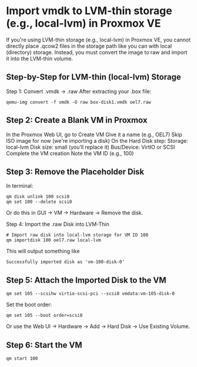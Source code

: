 # Import vmdk to LVM-thin storage (e.g., local-lvm) in Proxmox VE

If you're using LVM-thin storage (e.g., local-lvm) in Proxmox VE, you cannot directly place .qcow2 files in the storage path like you can with local (directory) storage. Instead, you must convert the image to raw and import it into the LVM-thin volume.


##  Step-by-Step for LVM-thin (local-lvm) Storage
Step 1: Convert .vmdk → .raw
After extracting your .box file:

```
qemu-img convert -f vmdk -O raw box-disk1.vmdk oel7.raw
```

## Step 2: Create a Blank VM in Proxmox
In the Proxmox Web UI, go to Create VM
Give it a name (e.g., OEL7)
Skip ISO image for now (we're importing a disk)
On the Hard Disk step:
Storage: local-lvm
Disk size: small (you’ll replace it)
Bus/Device: VirtIO or SCSI
Complete the VM creation
Note the VM ID (e.g., 100)

## Step 3: Remove the Placeholder Disk
In terminal:
```
qm disk unlink 100 scsi0
qm set 100 --delete scsi0
```
Or do this in GUI → VM → Hardware → Remove the disk.

Step 4: Import the .raw Disk into LVM-Thin
```
# Import raw disk into local-lvm storage for VM ID 100
qm importdisk 100 oel7.raw local-lvm
```
This will output something like
```
Successfully imported disk as 'vm-100-disk-0'
```

## Step 5: Attach the Imported Disk to the VM
```
qm set 105 --scsihw virtio-scsi-pci --scsi0 vmdata:vm-105-disk-0
```

Set the boot order:
```
qm set 105 --boot order=scsi0
```

Or use the Web UI → Hardware → Add → Hard Disk → Use Existing Volume.


## Step 6: Start the VM
```
qm start 100
```





